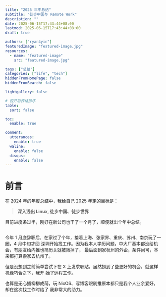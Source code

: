 ```yaml
---
title: "2025 年中总结"
subtitle: "徒步中国与 Remote Work"
description: ""
date: 2025-06-15T17:43:44+08:00
lastmod: 2025-06-15T17:43:44+08:00
draft: true

authors: ["ryan4yin"]
featuredImage: "featured-image.jpg"
resources:
  - name: "featured-image"
    src: "featured-image.jpg"

tags: ["总结"]
categories: ["life", "tech"]
hiddenFromHomePage: false
hiddenFromSearch: false

lightgallery: false

# 否开启表格排序
table:
  sort: false

toc:
  enable: true

comment:
  utterances:
    enable: true
  waline:
    enable: false
  disqus:
    enable: false
---
```


# 前言

在 2024 年的年度总结中，我给自己 2025 年定的目标是：

> **深入浅出 Linux, 徒步中国、徒步世界**

目前进度条过半，刚好在新公司也干了一个月了，顺便就出个年中总结。

##

今年 1 月底辞职后，在家过了个年，接着上海、张家界、重庆、苏州、南京玩了一圈，4 月中旬才回
深圳开始找工作。因为我本人学历问题，中大厂基本都没给机会，有朋友给内推也简历关就被筛掉了，
最后面到家杭州的外企，条件尚可，本来都打算搬家去杭州了。

但是没想到之前简单尝试下在 X 上发求职贴，居然捞到了些更好的机会，就这样机缘巧合之下，我开
始了远程工作。

也算是无心插柳柳成荫，玩 NixOS、写博客跟刷推原本都只是我个人业余爱好，却在这次找工作时给了
我非常大的助力。
